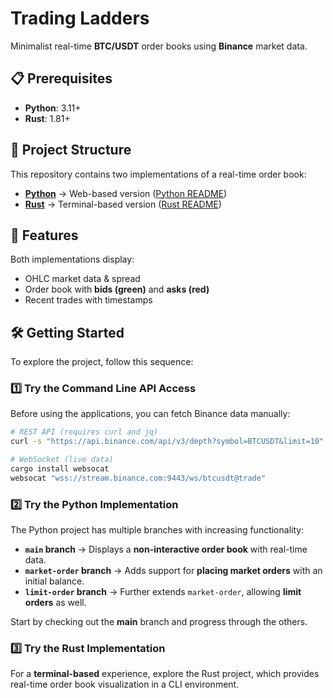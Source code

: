 # Trading Ladders  

Minimalist real-time **BTC/USDT** order books using **Binance** market data.  

## 📋 Prerequisites
- **Python**: 3.11+
- **Rust**: 1.81+

## 📂 Project Structure  

This repository contains two implementations of a real-time order book:

- **[Python](/python)** → Web-based version ([Python README](/python/README.md))  
- **[Rust](/rust)** → Terminal-based version ([Rust README](/rust/README.md))  

## 📌 Features  

Both implementations display:  
- OHLC market data & spread  
- Order book with **bids (green)** and **asks (red)**  
- Recent trades with timestamps  

## 🛠️ Getting Started  

To explore the project, follow this sequence:

### 1️⃣ Try the Command Line API Access

Before using the applications, you can fetch Binance data manually:

```bash
# REST API (requires curl and jq)
curl -s "https://api.binance.com/api/v3/depth?symbol=BTCUSDT&limit=10" | jq

# WebSocket (live data)
cargo install websocat
websocat "wss://stream.binance.com:9443/ws/btcusdt@trade"
```

### 2️⃣ Try the Python Implementation 

The Python project has multiple branches with increasing functionality:

- **`main` branch** → Displays a **non-interactive order book** with real-time data.
- **`market-order` branch** → Adds support for **placing market orders** with an initial balance.
- **`limit-order` branch** → Further extends `market-order`, allowing **limit orders** as well.

Start by checking out the **main** branch and progress through the others.

### 3️⃣ Try the Rust Implementation

For a **terminal-based** experience, explore the Rust project, which provides real-time order book visualization in a CLI environment.
